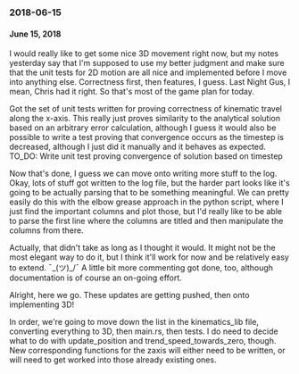 ### 2018-06-15
#### June 15, 2018

I would really like to get some nice 3D movement right now, but my notes yesterday say that I'm supposed
to use my better judgment and make sure that the unit tests for 2D motion are all nice and implemented
before I move into anything else. Correctness first, then features, I guess. Last Night Gus, I mean, Chris
had it right. So that's most of the game plan for today.

Got the set of unit tests written for proving correctness of kinematic travel along the x-axis. This really
just proves similarity to the analytical solution based on an arbitrary error calculation, although I guess
it would also be possible to write a test proving that convergence occurs as the timestep is decreased,
although I just did it manually and it behaves as expected.
TO_DO: Write unit test proving convergence of solution based on timestep

Now that's done, I guess we can move onto writing more stuff to the log.
Okay, lots of stuff got written to the log file, but the harder part looks like it's going to be actually
parsing that to be something meaningful. We can pretty easily do this with the elbow grease approach in
the python script, where I just find the important columns and plot those, but I'd really like to be
able to parse the first line where the columns are titled and then manipulate the columns from there.

Actually, that didn't take as long as I thought it would. It might not be the most elegant way to do it,
but I think it'll work for now and be relatively easy to extend. ¯\_(ツ)_/¯ A little bit more commenting
got done, too, although documentation is of course an on-going effort.

Alright, here we go. These updates are getting pushed, then onto implementing 3D!

In order, we're going to move down the list in the kinematics_lib file, converting everything to 3D, then
main.rs, then tests. I do need to decide what to do with update_position and trend_speed_towards_zero, though.
New corresponding functions for the zaxis will either need to be written, or will need to get worked into those
already existing ones.
